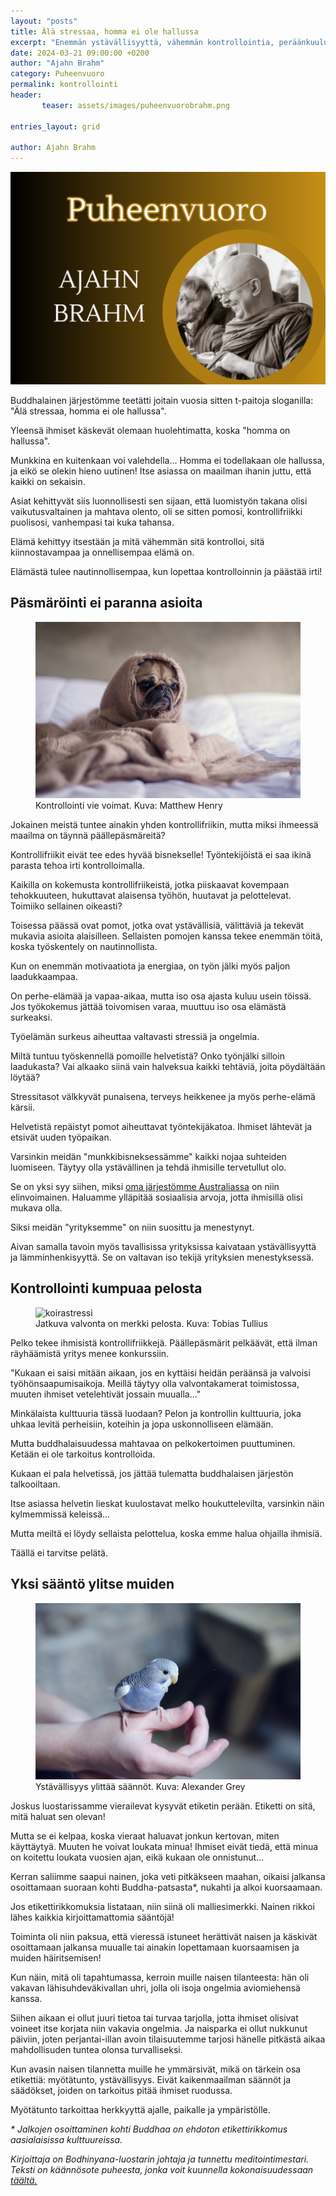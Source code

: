 ```yaml
---
layout: "posts"
title: Älä stressaa, homma ei ole hallussa
excerpt: "Enemmän ystävällisyyttä, vähemmän kontrollointia, peräänkuuluttaa Ajahn Brahm."
date: 2024-03-21 09:00:00 +0200
author: "Ajahn Brahm"
category: Puheenvuoro
permalink: kontrollointi
header: 
       teaser: assets/images/puheenvuorobrahm.png

entries_layout: grid

author: Ajahn Brahm
---
```


<img src="assets/images/puheenvuorobrahm.png" alt="ajahnbrahm">

Buddhalainen järjestömme teetätti joitain vuosia sitten t-paitoja sloganilla: "Älä stressaa, homma ei ole hallussa".

Yleensä ihmiset käskevät olemaan huolehtimatta, koska "homma on hallussa". 

Munkkina en kuitenkaan voi valehdella... Homma ei todellakaan ole hallussa, ja eikö se olekin hieno uutinen! Itse asiassa on maailman ihanin juttu, että kaikki on sekaisin.

Asiat kehittyvät siis luonnollisesti sen sijaan, että luomistyön takana olisi vaikutusvaltainen ja mahtava olento, oli se sitten pomosi, kontrollifriikki puolisosi, vanhempasi tai kuka tahansa.

Elämä kehittyy itsestään ja mitä vähemmän sitä kontrolloi, sitä kiinnostavampaa ja onnellisempaa elämä on.

Elämästä tulee nautinnollisempaa, kun lopettaa kontrolloinnin ja päästää irti!

<h2>Päsmäröinti ei paranna asioita</h2>

<figure>
<img src="assets/images/matthew-henry-2Ts5HnA67k8-unsplash.jpg" alt="koirastressi">
<figcaption> Kontrollointi vie voimat. Kuva: Matthew Henry</figcaption>
</figure>

Jokainen meistä tuntee ainakin yhden kontrollifriikin, mutta miksi ihmeessä maailma on täynnä päällepäsmäreitä? 

Kontrollifriikit eivät tee edes hyvää bisnekselle! Työntekijöistä ei saa ikinä parasta tehoa irti kontrolloimalla.

Kaikilla on kokemusta kontrollifriikeistä, jotka piiskaavat kovempaan tehokkuuteen, hukuttavat alaisensa työhön, huutavat ja pelottelevat. Toimiiko sellainen oikeasti?

Toisessa päässä ovat pomot, jotka ovat ystävällisiä, välittäviä ja tekevät mukavia asioita alaisilleen. Sellaisten pomojen kanssa tekee enemmän töitä, koska työskentely on nautinnollista. 

Kun on enemmän motivaatiota ja energiaa, on työn jälki myös paljon laadukkaampaa.

On perhe-elämää ja vapaa-aikaa, mutta iso osa ajasta kuluu usein töissä. Jos työkokemus jättää toivomisen varaa, muuttuu iso osa elämästä surkeaksi.

Työelämän surkeus aiheuttaa valtavasti stressiä ja ongelmia.

Miltä tuntuu työskennellä pomoille helvetistä? Onko työnjälki silloin laadukasta? Vai alkaako siinä vain halveksua kaikki tehtäviä, joita pöydältään löytää?

Stressitasot välkkyvät punaisena, terveys heikkenee ja myös perhe-elämä kärsii.

Helvetistä repäistyt pomot aiheuttavat työntekijäkatoa. Ihmiset lähtevät ja etsivät uuden työpaikan.

Varsinkin meidän "munkkibisneksessämme" kaikki nojaa suhteiden luomiseen. Täytyy olla ystävällinen ja tehdä ihmisille tervetullut olo.

Se on yksi syy siihen, miksi <a href="https://bswa.org/">oma järjestömme Australiassa</a> on niin elinvoimainen. Haluamme ylläpitää sosiaalisia arvoja, jotta ihmisillä olisi mukava olla. 

Siksi meidän "yrityksemme" on niin suosittu ja menestynyt.

Aivan samalla tavoin myös tavallisissa yrityksissa kaivataan ystävällisyyttä ja lämminhenkisyyttä. Se on valtavan iso tekijä yrityksien menestyksessä.

<h2>Kontrollointi kumpuaa pelosta</h2>

<figure>
<img src="assets/images/tobias-tullius-4dKy7d3lkKM-unsplash.jpg" alt="koirastressi">
<figcaption> Jatkuva valvonta on merkki pelosta. Kuva: Tobias Tullius</figcaption>
</figure>

Pelko tekee ihmisistä kontrollifriikkejä. Päällepäsmärit pelkäävät, että ilman räyhäämistä yritys menee konkurssiin.

"Kukaan ei saisi mitään aikaan, jos en kyttäisi heidän peräänsä ja valvoisi työhönsaapumisaikoja. Meillä täytyy olla valvontakamerat toimistossa, muuten ihmiset vetelehtivät jossain muualla..."

Minkälaista kulttuuria tässä luodaan? Pelon ja kontrollin kulttuuria, joka uhkaa levitä perheisiin, koteihin ja jopa uskonnolliseen elämään.

Mutta buddhalaisuudessa mahtavaa on pelkokertoimen puuttuminen. Ketään ei ole tarkoitus kontrolloida.

Kukaan ei pala helvetissä, jos jättää tulematta buddhalaisen järjestön talkooiltaan. 

Itse asiassa helvetin lieskat kuulostavat melko houkuttelevilta, varsinkin näin kylmemmissä keleissä...

Mutta meiltä ei löydy sellaista pelottelua, koska emme halua ohjailla ihmisiä.

Täällä ei tarvitse pelätä.

<h2>Yksi sääntö ylitse muiden</h2>

<figure>
<img src="assets/images/alexander-grey-W5D__7paUa0-unsplash.jpg" alt="koirastressi">
<figcaption> Ystävällisyys ylittää säännöt. Kuva: Alexander Grey</figcaption>
</figure>

Joskus luostarissamme vierailevat kysyvät etiketin perään. Etiketti on sitä, mitä haluat sen olevan! 

Mutta se ei kelpaa, koska vieraat haluavat jonkun kertovan, miten käyttäytyä. Muuten he voivat loukata minua! Ihmiset eivät tiedä, että minua on koitettu loukata vuosien ajan, eikä kukaan ole onnistunut...

Kerran saliimme saapui nainen, joka veti pitkäkseen maahan, oikaisi jalkansa osoittamaan suoraan kohti Buddha-patsasta*, nukahti ja alkoi kuorsaamaan.

Jos etikettirikkomuksia listataan, niin siinä oli malliesimerkki. Nainen rikkoi lähes kaikkia kirjoittamattomia sääntöjä!

Toiminta oli niin paksua, että vieressä istuneet herättivät naisen ja käskivät osoittamaan jalkansa muualle tai ainakin lopettamaan kuorsaamisen ja muiden häiritsemisen!

Kun näin, mitä oli tapahtumassa, kerroin muille naisen tilanteesta: hän oli vakavan lähisuhdeväkivallan uhri, jolla oli isoja ongelmia aviomiehensä kanssa.

Siihen aikaan ei ollut juuri tietoa tai turvaa tarjolla, jotta ihmiset olisivat voineet itse korjata niin vakavia ongelmia. Ja naisparka ei ollut nukkunut päiviin, joten perjantai-illan avoin tilaisuutemme tarjosi hänelle pitkästä aikaa mahdollisuden tuntea olonsa turvalliseksi.

Kun avasin naisen tilannetta muille he ymmärsivät, mikä on tärkein osa etikettiä: myötätunto, ystävällisyys. Eivät kaikenmaailman säännöt ja säädökset, joiden on tarkoitus pitää ihmiset ruodussa.

Myötätunto tarkoittaa herkkyyttä ajalle, paikalle ja ympäristölle.

<i>* Jalkojen osoittaminen kohti Buddhaa on ehdoton etikettirikkomus aasialaisissa kulttuureissa.</i>

<i>Kirjoittaja on Bodhinyana-luostarin johtaja ja tunnettu meditointimestari. Teksti on käännösote puheesta, jonka voit kuunnella kokonaisuudessaan <a href="https://www.youtube.com/watch?v=zY6Q-OnMTEE&t=959s">täältä.</a> </i>
